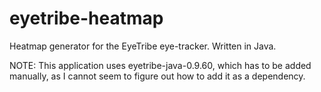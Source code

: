# eyetribe-heatmap
Heatmap generator for the EyeTribe eye-tracker. Written in Java.

NOTE:
This application uses eyetribe-java-0.9.60, which has to be added
manually, as I cannot seem to figure out how to add it as a dependency.
